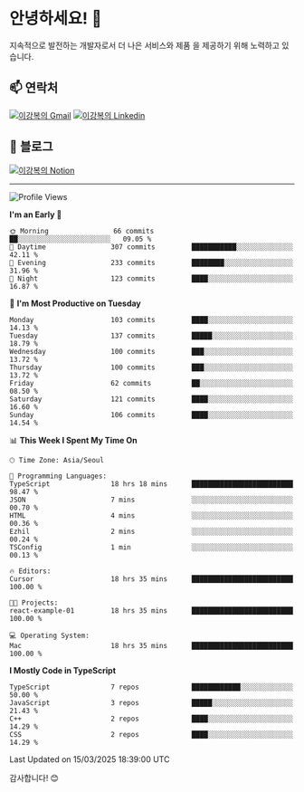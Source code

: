 # 안녕하세요! 👋

지속적으로 발전하는 개발자로서 더 나은 서비스와 제품
을 제공하기 위해 노력하고 있습니다.

## 📫 연락처
[![이강복의 Gmail](https://img.shields.io/badge/Gmail-D14836?style=for-the-badge&logo=gmail&logoColor=white)](mailto:pmmm114@gmail.com)
[![이강복의 Linkedin](https://img.shields.io/badge/LinkedIn-0077B5?style=for-the-badge&logo=linkedin&logoColor=white)](https://www.linkedin.com/in/lkb0297)

## 📝 블로그
[![이강복의 Notion](https://img.shields.io/badge/Notion-000000?style=for-the-badge&logo=notion&logoColor=white)](https://pmmm114.notion.site/)

---
<!--START_SECTION:waka-->
![Profile Views](http://img.shields.io/badge/Profile%20Views-0-blue)

**I'm an Early 🐤** 

```text
🌞 Morning                66 commits          ██░░░░░░░░░░░░░░░░░░░░░░░   09.05 % 
🌆 Daytime                307 commits         ███████████░░░░░░░░░░░░░░   42.11 % 
🌃 Evening                233 commits         ████████░░░░░░░░░░░░░░░░░   31.96 % 
🌙 Night                  123 commits         ████░░░░░░░░░░░░░░░░░░░░░   16.87 % 
```
📅 **I'm Most Productive on Tuesday** 

```text
Monday                   103 commits         ████░░░░░░░░░░░░░░░░░░░░░   14.13 % 
Tuesday                  137 commits         █████░░░░░░░░░░░░░░░░░░░░   18.79 % 
Wednesday                100 commits         ███░░░░░░░░░░░░░░░░░░░░░░   13.72 % 
Thursday                 100 commits         ███░░░░░░░░░░░░░░░░░░░░░░   13.72 % 
Friday                   62 commits          ██░░░░░░░░░░░░░░░░░░░░░░░   08.50 % 
Saturday                 121 commits         ████░░░░░░░░░░░░░░░░░░░░░   16.60 % 
Sunday                   106 commits         ████░░░░░░░░░░░░░░░░░░░░░   14.54 % 
```


📊 **This Week I Spent My Time On** 

```text
🕑︎ Time Zone: Asia/Seoul

💬 Programming Languages: 
TypeScript               18 hrs 18 mins      █████████████████████████   98.47 % 
JSON                     7 mins              ░░░░░░░░░░░░░░░░░░░░░░░░░   00.70 % 
HTML                     4 mins              ░░░░░░░░░░░░░░░░░░░░░░░░░   00.36 % 
Ezhil                    2 mins              ░░░░░░░░░░░░░░░░░░░░░░░░░   00.24 % 
TSConfig                 1 min               ░░░░░░░░░░░░░░░░░░░░░░░░░   00.13 % 

🔥 Editors: 
Cursor                   18 hrs 35 mins      █████████████████████████   100.00 % 

🐱‍💻 Projects: 
react-example-01         18 hrs 35 mins      █████████████████████████   100.00 % 

💻 Operating System: 
Mac                      18 hrs 35 mins      █████████████████████████   100.00 % 
```

**I Mostly Code in TypeScript** 

```text
TypeScript               7 repos             ████████████░░░░░░░░░░░░░   50.00 % 
JavaScript               3 repos             █████░░░░░░░░░░░░░░░░░░░░   21.43 % 
C++                      2 repos             ████░░░░░░░░░░░░░░░░░░░░░   14.29 % 
CSS                      2 repos             ████░░░░░░░░░░░░░░░░░░░░░   14.29 % 
```




 Last Updated on 15/03/2025 18:39:00 UTC
<!--END_SECTION:waka-->

감사합니다! 😊
